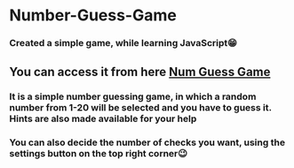 # Number-Guess-Game
### Created a simple game, while learning JavaScript😁

## You can access it from here [Num Guess Game](https://omkar787.github.io/Number-Guess-Game)

### It is a simple number guessing game, in which a random number from 1-20 will be selected and you have to guess it. Hints are also made available for your help
### You can also decide the number of checks you want, using the settings button on the top right corner😉
